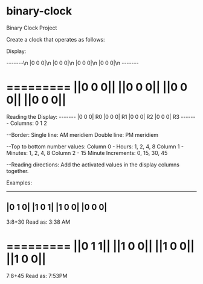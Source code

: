 # binary-clock
Binary Clock Project

Create a clock that operates as follows:

Display:

 \-------\n
 |0 0 0|\n
 |0 0 0|\n
 |0 0 0|\n
 |0 0 0|\n
 \-------

=========
||0 0 0||
||0 0 0||
||0 0 0||
||0 0 0||
=========

Reading the Display:
        ------- 
        |0 0 0| R0
        |0 0 0| R1
        |0 0 0| R2
        |0 0 0| R3
        -------
Columns: 0 1 2

--Border:
Single line: AM meridiem
Double line: PM meridiem

--Top to bottom number values:
Column 0 - Hours: 1, 2, 4, 8
Column 1 - Minutes: 1, 2, 4, 8
Column 2 - 15 Minute Increments: 0, 15, 30, 45

--Reading directions:
Add the activated values in the display columns together.

Examples:

 -------
 |0 1 0|
 |1 0 1|
 |1 0 0|
 |0 0 0|
 -------
 3:8+30
 Read as: 3:38 AM

=========
||0 1 1||
||1 0 0||
||1 0 0||
||1 0 0||
=========
  7:8+45
  Read as: 7:53PM
